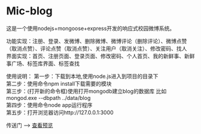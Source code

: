 # Mic-blog
这是一个使用nodejs+mongoose+express开发的响应式校园微博系统。

功能实现：注册、登录、发微博、删除微博、微博评论（删除评论）、微博点赞（取消点赞）、评论点赞（取消点赞）、关注用户（取消关注）、修改密码、找人</br>
界面实现：首页、注册页面、登录页面、修改密码、个人首页、我的新鲜事、新鲜事广场、标签库界面、标签查找

使用说明：
第一步：下载到本地,使用node.js进入到项目的目录下</br>
第二步：使用命令npm install下载需要的模块</br>
第三步：(打开新的命令框)使用打开mongodb建立blog的数据库 比如mongod.exe --dbpath ../data/blog</br>
第四步：使用命令node app运行程序</br>
第五步：打开浏览器访问http://127.0.0.1:3000

传送门 --> [查看预览](www.miaodou.xin:3000)
